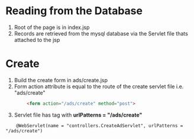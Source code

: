 # Reading from the Database
   1. Root of the page is in index.jsp
   2. Records are retrieved from the mysql database via the Servlet file thats attached to the jsp

# Create
1. Build the create form in ads/create.jsp
2. Form action attribute is equal to the route of the create servlet file i.e. "ads/create"
```html
        <form action="/ads/create" method="post">
```
3. Servlet file has tag with **urlPatterns = "/ads/create"**
```javaq
    @WebServlet(name = "controllers.CreateAdServlet", urlPatterns = "/ads/create")
```